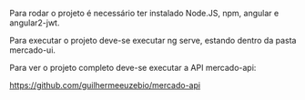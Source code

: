 Para rodar o projeto é necessário ter instalado Node.JS, npm, angular e angular2-jwt.

Para executar  o projeto deve-se executar ng serve, estando dentro da pasta mercado-ui.

Para ver o projeto completo deve-se executar a API mercado-api:

https://github.com/guilhermeeuzebio/mercado-api
